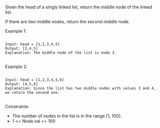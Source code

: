 Given the head of a singly linked list, return the middle node of the linked list.

If there are two middle nodes, return the second middle node.

 

Example 1:

<pre>
<code>
Input: head = [1,2,3,4,5]
Output: [3,4,5]
Explanation: The middle node of the list is node 3.
</code>
</pre>

Example 2:


<pre>
<code>
Input: head = [1,2,3,4,5,6]
Output: [4,5,6]
Explanation: Since the list has two middle nodes with values 3 and 4, we return the second one.
</code>
</pre>

Constraints:

- The number of nodes in the list is in the range [1, 100].
- 1 <= Node.val <= 100
